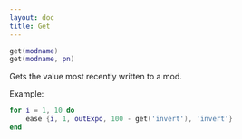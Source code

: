 ```yaml
---
layout: doc
title: Get
---
```

```lua
get(modname)
get(modname, pn)
```
Gets the value most recently written to a mod.

Example:
```lua
for i = 1, 10 do
	ease {i, 1, outExpo, 100 - get('invert'), 'invert'}
end
```
